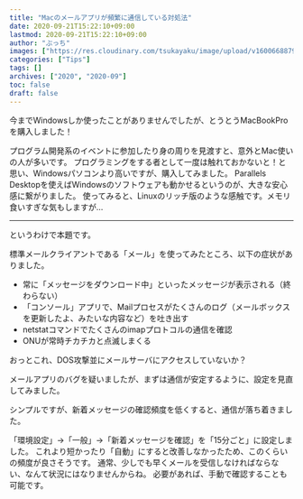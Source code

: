 ```yaml
---
title: "Macのメールアプリが頻繁に通信している対処法"
date: 2020-09-21T15:22:10+09:00
lastmod: 2020-09-21T15:22:10+09:00
author: "ぶっち"
images: ["https://res.cloudinary.com/tsukayaku/image/upload/v1600668879/Blog-personal/mac_mailapp_network/thumb.svg"]
categories: ["Tips"]
tags: []
archives: ["2020", "2020-09"]
toc: false
draft: false
---
```


今までWindowsしか使ったことがありませんでしたが、とうとうMacBookProを購入しました！

プログラム開発系のイベントに参加したり身の周りを見渡すと、意外とMac使いの人が多いです。
プログラミングをする者として一度は触れておかないと！と思い、Windowsパソコンより高いですが、購入してみました。
Parallels Desktopを使えばWindowsのソフトウェアも動かせるというのが、大きな安心感に繋がりました。
使ってみると、Linuxのリッチ版のような感触です。メモリ食いすぎな気もしますが…

---

というわけで本題です。

標準メールクライアントである「メール」を使ってみたところ、以下の症状がありました。

* 常に「メッセージをダウンロード中」といったメッセージが表示される（終わらない）
* 「コンソール」アプリで、Mailプロセスがたくさんのログ（メールボックスを更新したよ、みたいな内容など）を吐き出す
* netstatコマンドでたくさんのimapプロトコルの通信を確認
* ONUが常時チカチカと点滅しまくる

おっとこれ、DOS攻撃並にメールサーバにアクセスしていないか？

メールアプリのバグを疑いましたが、まずは通信が安定するように、設定を見直してみました。

シンプルですが、新着メッセージの確認頻度を低くすると、通信が落ち着きました。

「環境設定」→「一般」→「新着メッセージを確認」を「15分ごと」に設定しました。
これより短かったり「自動」にすると改善しなかったため、このくらいの頻度が良さそうです。
通常、少しでも早くメールを受信しなければならない、なんて状況にはなりませんからね。
必要があれば、手動で確認することも可能です。